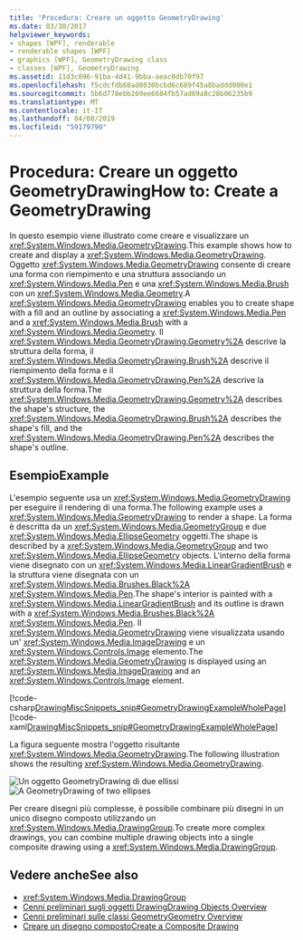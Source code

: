 ```yaml
---
title: 'Procedura: Creare un oggetto GeometryDrawing'
ms.date: 03/30/2017
helpviewer_keywords:
- shapes [WPF], renderable
- renderable shapes [WPF]
- graphics [WPF], GeometryDrawing class
- classes [WPF], GeometryDrawing
ms.assetid: 11d3c096-91ba-4d41-9bba-aeac0db70f97
ms.openlocfilehash: f5cdcfdb68ad8030bcbd6c689f45a8baddd000e1
ms.sourcegitcommit: 5b6d778ebb269ee6684fb57ad69a8c28b06235b9
ms.translationtype: MT
ms.contentlocale: it-IT
ms.lasthandoff: 04/08/2019
ms.locfileid: "59179790"
---
```

# <a name="how-to-create-a-geometrydrawing"></a><span data-ttu-id="97711-102">Procedura: Creare un oggetto GeometryDrawing</span><span class="sxs-lookup"><span data-stu-id="97711-102">How to: Create a GeometryDrawing</span></span>
<span data-ttu-id="97711-103">In questo esempio viene illustrato come creare e visualizzare un <xref:System.Windows.Media.GeometryDrawing>.</span><span class="sxs-lookup"><span data-stu-id="97711-103">This example shows how to create and display a <xref:System.Windows.Media.GeometryDrawing>.</span></span> <span data-ttu-id="97711-104">Oggetto <xref:System.Windows.Media.GeometryDrawing> consente di creare una forma con riempimento e una struttura associando un <xref:System.Windows.Media.Pen> e una <xref:System.Windows.Media.Brush> con un <xref:System.Windows.Media.Geometry>.</span><span class="sxs-lookup"><span data-stu-id="97711-104">A <xref:System.Windows.Media.GeometryDrawing> enables you to create shape with a fill and an outline by associating a <xref:System.Windows.Media.Pen> and a <xref:System.Windows.Media.Brush> with a <xref:System.Windows.Media.Geometry>.</span></span> <span data-ttu-id="97711-105">Il <xref:System.Windows.Media.GeometryDrawing.Geometry%2A> descrive la struttura della forma, il <xref:System.Windows.Media.GeometryDrawing.Brush%2A> descrive il riempimento della forma e il <xref:System.Windows.Media.GeometryDrawing.Pen%2A> descrive la struttura della forma.</span><span class="sxs-lookup"><span data-stu-id="97711-105">The <xref:System.Windows.Media.GeometryDrawing.Geometry%2A> describes the shape's structure, the <xref:System.Windows.Media.GeometryDrawing.Brush%2A> describes the shape's fill, and the <xref:System.Windows.Media.GeometryDrawing.Pen%2A> describes the shape's outline.</span></span>  
  
## <a name="example"></a><span data-ttu-id="97711-106">Esempio</span><span class="sxs-lookup"><span data-stu-id="97711-106">Example</span></span>  
 <span data-ttu-id="97711-107">L'esempio seguente usa un <xref:System.Windows.Media.GeometryDrawing> per eseguire il rendering di una forma.</span><span class="sxs-lookup"><span data-stu-id="97711-107">The following example uses a <xref:System.Windows.Media.GeometryDrawing> to render a shape.</span></span> <span data-ttu-id="97711-108">La forma è descritta da un <xref:System.Windows.Media.GeometryGroup> e due <xref:System.Windows.Media.EllipseGeometry> oggetti.</span><span class="sxs-lookup"><span data-stu-id="97711-108">The shape is described by a <xref:System.Windows.Media.GeometryGroup> and two <xref:System.Windows.Media.EllipseGeometry> objects.</span></span> <span data-ttu-id="97711-109">L'interno della forma viene disegnato con un <xref:System.Windows.Media.LinearGradientBrush> e la struttura viene disegnata con un <xref:System.Windows.Media.Brushes.Black%2A> <xref:System.Windows.Media.Pen>.</span><span class="sxs-lookup"><span data-stu-id="97711-109">The shape's interior is painted with a <xref:System.Windows.Media.LinearGradientBrush> and its outline is drawn with a <xref:System.Windows.Media.Brushes.Black%2A> <xref:System.Windows.Media.Pen>.</span></span> <span data-ttu-id="97711-110">Il <xref:System.Windows.Media.GeometryDrawing> viene visualizzata usando un' <xref:System.Windows.Media.ImageDrawing> e un <xref:System.Windows.Controls.Image> elemento.</span><span class="sxs-lookup"><span data-stu-id="97711-110">The <xref:System.Windows.Media.GeometryDrawing> is displayed using an <xref:System.Windows.Media.ImageDrawing> and an <xref:System.Windows.Controls.Image> element.</span></span>  
  
 [!code-csharp[DrawingMiscSnippets_snip#GeometryDrawingExampleWholePage](~/samples/snippets/csharp/VS_Snippets_Wpf/DrawingMiscSnippets_snip/CSharp/GeometryDrawingExample.cs#geometrydrawingexamplewholepage)]
 [!code-xaml[DrawingMiscSnippets_snip#GeometryDrawingExampleWholePage](~/samples/snippets/xaml/VS_Snippets_Wpf/DrawingMiscSnippets_snip/XAML/GeometryDrawingExample.xaml#geometrydrawingexamplewholepage)]  
  
 <span data-ttu-id="97711-111">La figura seguente mostra l'oggetto risultante <xref:System.Windows.Media.GeometryDrawing>.</span><span class="sxs-lookup"><span data-stu-id="97711-111">The following illustration shows the resulting <xref:System.Windows.Media.GeometryDrawing>.</span></span>  
  
 <span data-ttu-id="97711-112">![Un oggetto GeometryDrawing di due ellissi](./media/graphicsmm-geodraw.jpg "graphicsmm_geodraw")</span><span class="sxs-lookup"><span data-stu-id="97711-112">![A GeometryDrawing of two ellipses](./media/graphicsmm-geodraw.jpg "graphicsmm_geodraw")</span></span>  
  
 <span data-ttu-id="97711-113">Per creare disegni più complesse, è possibile combinare più disegni in un unico disegno composto utilizzando un <xref:System.Windows.Media.DrawingGroup>.</span><span class="sxs-lookup"><span data-stu-id="97711-113">To create more complex drawings, you can combine multiple drawing objects into a single composite drawing using a <xref:System.Windows.Media.DrawingGroup>.</span></span>  
  
## <a name="see-also"></a><span data-ttu-id="97711-114">Vedere anche</span><span class="sxs-lookup"><span data-stu-id="97711-114">See also</span></span>

- <xref:System.Windows.Media.DrawingGroup>
- [<span data-ttu-id="97711-115">Cenni preliminari sugli oggetti Drawing</span><span class="sxs-lookup"><span data-stu-id="97711-115">Drawing Objects Overview</span></span>](drawing-objects-overview.md)
- [<span data-ttu-id="97711-116">Cenni preliminari sulle classi Geometry</span><span class="sxs-lookup"><span data-stu-id="97711-116">Geometry Overview</span></span>](geometry-overview.md)
- [<span data-ttu-id="97711-117">Creare un disegno composto</span><span class="sxs-lookup"><span data-stu-id="97711-117">Create a Composite Drawing</span></span>](how-to-create-a-composite-drawing.md)
